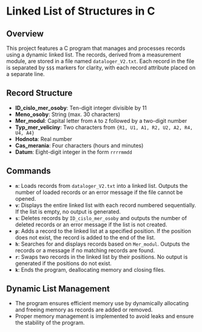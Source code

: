 # Linked List of Structures in C

## Overview
This project features a C program that manages and processes records using a dynamic linked list. The records, derived from a measurement module, are stored in a file named `dataloger_V2.txt`. Each record in the file is separated by `$$$` markers for clarity, with each record attribute placed on a separate line.

## Record Structure
- **ID_cislo_mer_osoby**: Ten-digit integer divisible by 11
- **Meno_osoby**: String (max. 30 characters)
- **Mer_modul**: Capital letter from `A` to `Z` followed by a two-digit number
- **Typ_mer_veliciny**: Two characters from `{R1, U1, A1, R2, U2, A2, R4, U4, A4}`
- **Hodnota**: Real number
- **Cas_merania**: Four characters (hours and minutes)
- **Datum**: Eight-digit integer in the form `rrrrmmdd`

## Commands
- **`n`**: Loads records from `dataloger_V2.txt` into a linked list. Outputs the number of loaded records or an error message if the file cannot be opened.
- **`v`**: Displays the entire linked list with each record numbered sequentially. If the list is empty, no output is generated.
- **`s`**: Deletes records by `ID_cislo_mer_osoby` and outputs the number of deleted records or an error message if the list is not created.
- **`p`**: Adds a record to the linked list at a specified position. If the position does not exist, the record is added to the end of the list.
- **`h`**: Searches for and displays records based on `Mer_modul`. Outputs the records or a message if no matching records are found.
- **`r`**: Swaps two records in the linked list by their positions. No output is generated if the positions do not exist.
- **`k`**: Ends the program, deallocating memory and closing files.

## Dynamic List Management
- The program ensures efficient memory use by dynamically allocating and freeing memory as records are added or removed.
- Proper memory management is implemented to avoid leaks and ensure the stability of the program.
